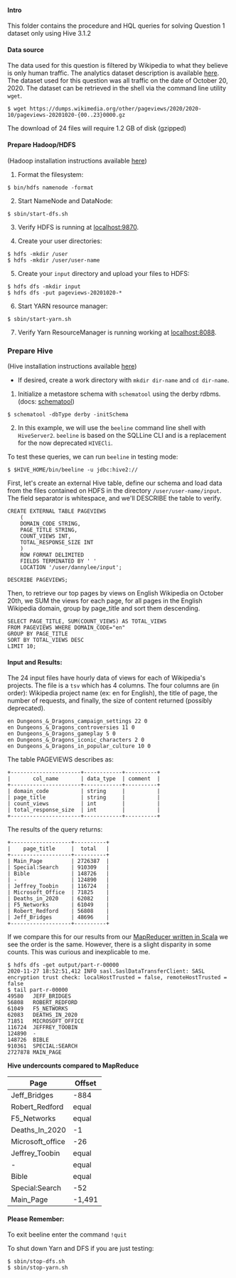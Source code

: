 #### Intro

This folder contains the procedure and HQL queries for solving Question 1 dataset only using Hive 3.1.2

#### Data source

The data used for this question is filtered by Wikipedia to what they believe is only human traffic.  The analytics dataset description is available [here](https://dumps.wikimedia.org/other/pageviews/readme.html).  The dataset used for this question was all traffic on the date of October 20, 2020.  The dataset can be retrieved in the shell via the command line utility `wget`.  
```
$ wget https://dumps.wikimedia.org/other/pageviews/2020/2020-10/pageviews-20201020-{00..23}0000.gz
```
The download of 24 files will require 1.2 GB of disk (gzipped)

#### Prepare Hadoop/HDFS

(Hadoop installation instructions available [here](https://hadoop.apache.org/docs/r3.2.1/hadoop-project-dist/hadoop-common/SingleCluster.html))

1. Format the filesystem:  
```
$ bin/hdfs namenode -format
```

2. Start NameNode and DataNode:  
```
$ sbin/start-dfs.sh
```

3. Verify HDFS is running at [localhost:9870](http://localhost:9870).

4. Create your user directories:
```
$ hdfs -mkdir /user
$ hdfs -mkdir /user/user-name
```

5. Create your `input` directory and upload your files to HDFS:
```
$ hdfs dfs -mkdir input
$ hdfs dfs -put pageviews-20201020-* 
```

6. Start YARN resource manager:
```
$ sbin/start-yarn.sh
```

7. Verify Yarn ResourceManager is running working at [localhost:8088](localhost:8088).

### Prepare Hive

(Hive installation instructions available [here](https://cwiki.apache.org/confluence/display/Hive/GettingStarted#GettingStarted-InstallationandConfiguration))

- If desired, create a work directory with `mkdir dir-name` and `cd dir-name`.

1. Initialize a metastore schema with `schematool` using the derby rdbms. (docs: [schematool](https://cwiki.apache.org/confluence/display/Hive/Hive+Schema+Tool#HiveSchemaTool-TheHiveSchemaTool)) 

```
$ schematool -dbType derby -initSchema
```

2. In this example, we will use the `beeline` command line shell with `HiveServer2`.  `beeline` is based on the SQLLine CLI and is a replacement for the now deprecated `HIVECli`.

To test these queries, we can run `beeline` in testing mode:  
```
$ $HIVE_HOME/bin/beeline -u jdbc:hive2://
```

First, let's create an external Hive table, define our schema and load data from the files contained on HDFS in the directory `/user/user-name/input`.  The field separator is whitespace, and we'll DESCRIBE the table to verify.

```
CREATE EXTERNAL TABLE PAGEVIEWS
	(
	DOMAIN_CODE STRING,
	PAGE_TITLE STRING,
	COUNT_VIEWS INT,
	TOTAL_RESPONSE_SIZE INT
	)
	ROW FORMAT DELIMITED
	FIELDS TERMINATED BY ' '
	LOCATION '/user/dannylee/input';

DESCRIBE PAGEVIEWS;
```

Then, to retrieve our top pages by views on English Wikipedia on October 20th, we SUM the views for each page, for all pages in the English Wikipedia domain, group by page_title and sort them descending.
```
SELECT PAGE_TITLE, SUM(COUNT_VIEWS) AS TOTAL_VIEWS
FROM PAGEVIEWS WHERE DOMAIN_CODE="en"
GROUP BY PAGE_TITLE 
SORT BY TOTAL_VIEWS DESC
LIMIT 10;
```

#### Input and Results:

The 24 input files have hourly data of views for each of Wikipedia's projects.  The file is a `tsv` which has 4 columns.  The four columns are (in order):
Wikipedia project name (ex: en for English), the title of page, the number of requests, and finally, the size of content returned (possibly deprecated).

```
en Dungeons_&_Dragons_campaign_settings 22 0
en Dungeons_&_Dragons_controversies 11 0
en Dungeons_&_Dragons_gameplay 5 0
en Dungeons_&_Dragons_iconic_characters 2 0
en Dungeons_&_Dragons_in_popular_culture 10 0
```

The table PAGEVIEWS describes as:
```
+----------------------+------------+----------+
|       col_name       | data_type  | comment  |
+----------------------+------------+----------+
| domain_code          | string     |          |
| page_title           | string     |          |
| count_views          | int        |          |
| total_response_size  | int        |          |
+----------------------+------------+----------+
```

The results of the query returns:
```
+-------------------+----------+
|    page_title     |  total   |
+-------------------+----------+
| Main_Page         | 2726387  |
| Special:Search    | 910309   |
| Bible             | 148726   |
| -                 | 124890   |
| Jeffrey_Toobin    | 116724   |
| Microsoft_Office  | 71825    |
| Deaths_in_2020    | 62082    |
| F5_Networks       | 61049    |
| Robert_Redford    | 56808    |
| Jeff_Bridges      | 48696    |
+-------------------+----------+
```

If we compare this for our results from our [MapReducer written in Scala](https://github.com/dannyhlee/P1-Wikipedia-Big-Data/tree/main/MapReduce_scala_question1) we see the order is the same.  However, there is a slight disparity in some counts.  This was curious and inexplicable to me.

```
$ hdfs dfs -get output/part-r-00000
2020-11-27 18:52:51,412 INFO sasl.SaslDataTransferClient: SASL encryption trust check: localHostTrusted = false, remoteHostTrusted = false
$ tail part-r-00000 
49580   JEFF_BRIDGES
56808   ROBERT_REDFORD
61049   F5_NETWORKS
62083   DEATHS_IN_2020
71851   MICROSOFT_OFFICE
116724  JEFFREY_TOOBIN
124890  -
148726  BIBLE
910361  SPECIAL:SEARCH
2727878 MAIN_PAGE
```

**Hive undercounts compared to MapReduce**  

|Page|Offset|
|---|---|
|Jeff_Bridges|-884|
|Robert_Redford|equal|
|F5_Networks |equal|
|Deaths_In_2020|-1|
|Microsoft_office|-26|
|Jeffrey_Toobin|equal|
|-|equal|
|Bible |equal|
|Special:Search|-52|
|Main_Page|-1,491|

#### Please Remember:

To exit beeline enter the command `!quit`

To shut down Yarn and DFS if you are just testing:
```
$ sbin/stop-dfs.sh
$ sbin/stop-yarn.sh
```
